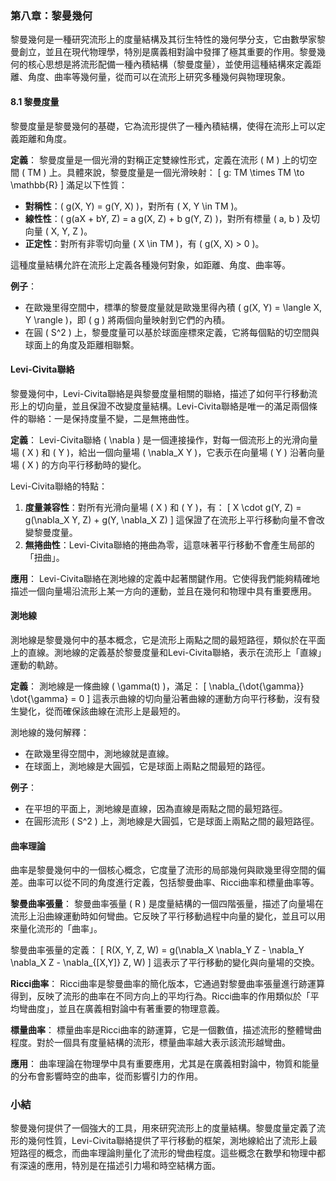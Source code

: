 ### 第八章：黎曼幾何

黎曼幾何是一種研究流形上的度量結構及其衍生特性的幾何學分支，它由數學家黎曼創立，並且在現代物理學，特別是廣義相對論中發揮了極其重要的作用。黎曼幾何的核心思想是將流形配備一種內積結構（黎曼度量），並使用這種結構來定義距離、角度、曲率等幾何量，從而可以在流形上研究多種幾何與物理現象。

#### 8.1 黎曼度量

黎曼度量是黎曼幾何的基礎，它為流形提供了一種內積結構，使得在流形上可以定義距離和角度。

**定義**：
黎曼度量是一個光滑的對稱正定雙線性形式，定義在流形 \( M \) 上的切空間 \( TM \) 上。具體來說，黎曼度量是一個光滑映射：
\[
g: TM \times TM \to \mathbb{R}
\]
滿足以下性質：
- **對稱性**：\( g(X, Y) = g(Y, X) \)，對所有 \( X, Y \in TM \)。
- **線性性**：\( g(aX + bY, Z) = a g(X, Z) + b g(Y, Z) \)，對所有標量 \( a, b \) 及切向量 \( X, Y, Z \)。
- **正定性**：對所有非零切向量 \( X \in TM \)，有 \( g(X, X) > 0 \)。

這種度量結構允許在流形上定義各種幾何對象，如距離、角度、曲率等。

**例子**：
- 在歐幾里得空間中，標準的黎曼度量就是歐幾里得內積 \( g(X, Y) = \langle X, Y \rangle \)，即 \( g \) 將兩個向量映射到它們的內積。
- 在圓 \( S^2 \) 上，黎曼度量可以基於球面座標來定義，它將每個點的切空間與球面上的角度及距離相聯繫。

#### Levi-Civita聯絡

黎曼幾何中，Levi-Civita聯絡是與黎曼度量相關的聯絡，描述了如何平行移動流形上的切向量，並且保證不改變度量結構。Levi-Civita聯絡是唯一的滿足兩個條件的聯絡：一是保持度量不變，二是無捲曲性。

**定義**：
Levi-Civita聯絡 \( \nabla \) 是一個連接操作，對每一個流形上的光滑向量場 \( X \) 和 \( Y \)，給出一個向量場 \( \nabla_X Y \)，它表示在向量場 \( Y \) 沿著向量場 \( X \) 的方向平行移動時的變化。

Levi-Civita聯絡的特點：
1. **度量兼容性**：對所有光滑向量場 \( X \) 和 \( Y \)，有：
   \[
   X \cdot g(Y, Z) = g(\nabla_X Y, Z) + g(Y, \nabla_X Z)
   \]
   這保證了在流形上平行移動向量不會改變黎曼度量。
2. **無捲曲性**：Levi-Civita聯絡的捲曲為零，這意味著平行移動不會產生局部的「扭曲」。

**應用**：
Levi-Civita聯絡在測地線的定義中起著關鍵作用。它使得我們能夠精確地描述一個向量場沿流形上某一方向的運動，並且在幾何和物理中具有重要應用。

#### 測地線

測地線是黎曼幾何中的基本概念，它是流形上兩點之間的最短路徑，類似於在平面上的直線。測地線的定義基於黎曼度量和Levi-Civita聯絡，表示在流形上「直線」運動的軌跡。

**定義**：
測地線是一條曲線 \( \gamma(t) \)，滿足：
\[
\nabla_{\dot{\gamma}} \dot{\gamma} = 0
\]
這表示曲線的切向量沿著曲線的運動方向平行移動，沒有發生變化，從而確保該曲線在流形上是最短的。

測地線的幾何解釋：
- 在歐幾里得空間中，測地線就是直線。
- 在球面上，測地線是大圓弧，它是球面上兩點之間最短的路徑。

**例子**：
- 在平坦的平面上，測地線是直線，因為直線是兩點之間的最短路徑。
- 在圓形流形 \( S^2 \) 上，測地線是大圓弧，它是球面上兩點之間的最短路徑。

#### 曲率理論

曲率是黎曼幾何中的一個核心概念，它度量了流形的局部幾何與歐幾里得空間的偏差。曲率可以從不同的角度進行定義，包括黎曼曲率、Ricci曲率和標量曲率等。

**黎曼曲率張量**：
黎曼曲率張量 \( R \) 是度量結構的一個四階張量，描述了向量場在流形上沿曲線運動時如何彎曲。它反映了平行移動過程中向量的變化，並且可以用來量化流形的「曲率」。

黎曼曲率張量的定義：
\[
R(X, Y, Z, W) = g(\nabla_X \nabla_Y Z - \nabla_Y \nabla_X Z - \nabla_{[X,Y]} Z, W)
\]
這表示了平行移動的變化與向量場的交換。

**Ricci曲率**：
Ricci曲率是黎曼曲率的簡化版本，它通過對黎曼曲率張量進行跡運算得到，反映了流形的曲率在不同方向上的平均行為。Ricci曲率的作用類似於「平均彎曲度」，並且在廣義相對論中有著重要的物理意義。

**標量曲率**：
標量曲率是Ricci曲率的跡運算，它是一個數值，描述流形的整體彎曲程度。對於一個具有度量結構的流形，標量曲率越大表示該流形越彎曲。

**應用**：
曲率理論在物理學中具有重要應用，尤其是在廣義相對論中，物質和能量的分布會影響時空的曲率，從而影響引力的作用。

### 小結

黎曼幾何提供了一個強大的工具，用來研究流形上的度量結構。黎曼度量定義了流形的幾何性質，Levi-Civita聯絡提供了平行移動的框架，測地線給出了流形上最短路徑的概念，而曲率理論則量化了流形的彎曲程度。這些概念在數學和物理中都有深遠的應用，特別是在描述引力場和時空結構方面。